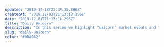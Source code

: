 ```yaml
---
updated: "2019-12-18T22:39:35.896Z"
createdAt: "2019-12-03T21:13:18.296Z"
date: "2019-12-03T21:13:18.296Z"
title: "Daily Unicorn"
description: "In this series we highlight “unicorn” market events and the ways that Signum helps you capitalize upon them. While such events might be rare for a given asset, in aggregate they represent a daily stream of alpha opportunity."
slug: "daily-unicorn"
color: "#0DA0A2"
---
```

